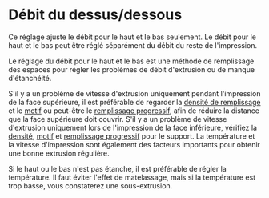 Débit du dessus/dessous
====
Ce réglage ajuste le débit pour le haut et le bas seulement. Le débit pour le haut et le bas peut être réglé séparément du débit du reste de l'impression.

Le réglage du débit pour le haut et le bas est une méthode de remplissage des espaces pour régler les problèmes de débit d'extrusion ou de manque d'étanchéité.

S'il y a un problème de vitesse d'extrusion uniquement pendant l'impression de la face supérieure, il est préférable de regarder la [densité de remplissage](../infill/infill_sparse_density.md) et le [motif](../infill/infill_pattern.md) ou peut-être le [remplissage progressif](../infill/gradual_infill_steps.md), afin de réduire la distance que la face supérieure doit couvrir. S'il y a un problème de vitesse d'extrusion uniquement lors de l'impression de la face inférieure, vérifiez la [densité](../support/support_infill_rate.md), [motif](../support/support_pattern.md) et [remplissage progressif](../support/gradual_support_infill_steps.md) pour le support. La température et la vitesse d'impression sont également des facteurs importants pour obtenir une bonne extrusion régulière.

Si le haut ou le bas n'est pas étanche, il est préférable de régler la température. Il faut éviter l'effet de matelassage, mais si la température est trop basse, vous constaterez une sous-extrusion.
